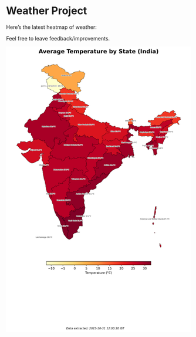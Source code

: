 # Weather Project

Here’s the latest heatmap of weather:

Feel free to leave feedback/improvements.

![India Heatmap](docs/assets/india_heatmap.png?v=045789)
